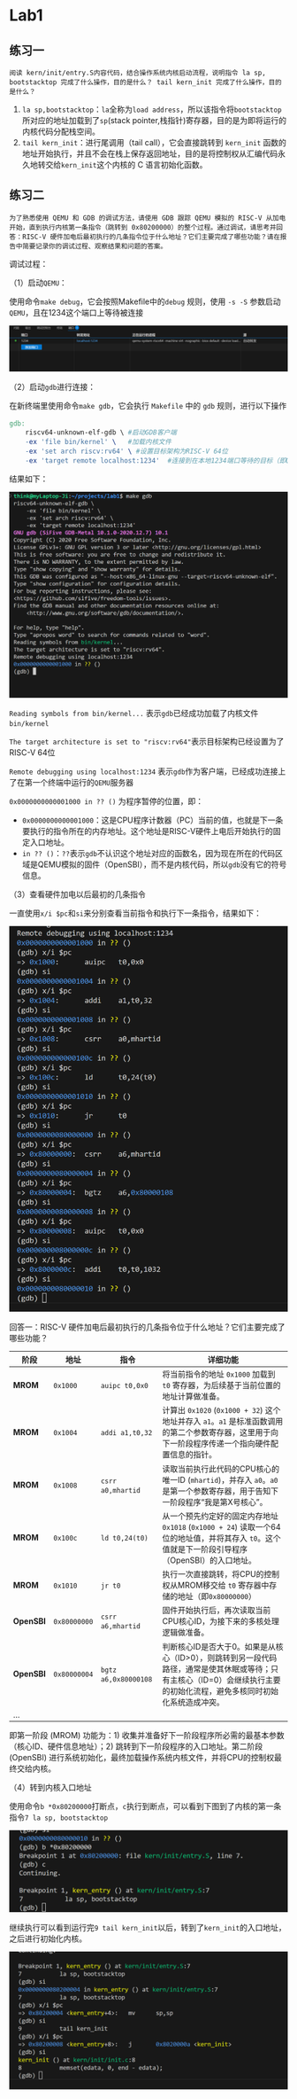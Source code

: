 # Lab1

## 练习一

```
阅读 kern/init/entry.S内容代码，结合操作系统内核启动流程，说明指令 la sp, bootstacktop 完成了什么操作，目的是什么？ tail kern_init 完成了什么操作，目的是什么？
```



1. `la sp,bootstacktop`：`la`全称为`load address`，所以该指令将`bootstacktop`所对应的地址加载到了`sp`(stack pointer,栈指针)寄存器，目的是为即将运行的内核代码分配栈空间。
2. `tail kern_init`：进行尾调用（tail call），它会直接跳转到 `kern_init` 函数的地址开始执行，并且不会在栈上保存返回地址，目的是将控制权从汇编代码永久地转交给`kern_init`这个内核的 C 语言初始化函数。

## 练习二

```
为了熟悉使用 QEMU 和 GDB 的调试方法，请使用 GDB 跟踪 QEMU 模拟的 RISC-V 从加电开始，直到执行内核第一条指令（跳转到 0x80200000）的整个过程。通过调试，请思考并回答：RISC-V 硬件加电后最初执行的几条指令位于什么地址？它们主要完成了哪些功能？请在报告中简要记录你的调试过程、观察结果和问题的答案。
```

调试过程：

（1）启动`QEMU`：

使用命令`make debug`，它会按照Makefile中的`debug` 规则，使用 `-s -S` 参数启动 `QEMU`，且在1234这个端口上等待被连接

![7d43030eaa32ec38474b3cdfc7251b8e](./Lab1.assets/7d43030eaa32ec38474b3cdfc7251b8e.png)

（2）启动`gdb`进行连接：

在新终端里使用命令`make gdb`，它会执行 `Makefile` 中的 `gdb` 规则，进行以下操作

```makefile
gdb:
	riscv64-unknown-elf-gdb \ #启动GDB客户端
    -ex 'file bin/kernel' \   #加载内核文件
    -ex 'set arch riscv:rv64' \ #设置目标架构为RISC-V 64位
    -ex 'target remote localhost:1234'  #连接到在本地1234端口等待的目标（即QEMU）
```

结果如下：

![5a59774e5920e3e133754a57e975839c](./Lab1.assets/5a59774e5920e3e133754a57e975839c.png)

`Reading symbols from bin/kernel...` 表示`gdb`已经成功加载了内核文件 `bin/kernel`

`The target architecture is set to "riscv:rv64"`表示目标架构已经设置为了RISC-V 64位

`Remote debugging using localhost:1234` 表示`gdb`作为客户端，已经成功连接上了在第一个终端中运行的`QEMU`服务器

`0x0000000000001000 in ?? ()` 为程序暂停的位置，即：

- `0x0000000000001000`：这是CPU程序计数器（PC）当前的值，也就是下一条要执行的指令所在的内存地址。这个地址是RISC-V硬件上电后开始执行的固定入口地址。
- `in ?? ()`：`??`表示`gdb`不认识这个地址对应的函数名，因为现在所在的代码区域是QEMU模拟的固件（OpenSBI），而不是内核代码，所以`gdb`没有它的符号信息。

（3）查看硬件加电以后最初的几条指令

一直使用`x/i $pc`和`si`来分别查看当前指令和执行下一条指令，结果如下：

![e78976b83707e134e2274291bc01f7a0](./Lab1.assets/e78976b83707e134e2274291bc01f7a0.png)

回答一：RISC-V 硬件加电后最初执行的几条指令位于什么地址？它们主要完成了哪些功能？

| 阶段        | 地址         | 指令                 | 详细功能                                                     |
| ----------- | ------------ | -------------------- | ------------------------------------------------------------ |
| **MROM**    | `0x1000`     | `auipc t0,0x0`       | 将当前指令的地址 `0x1000` 加载到 `t0` 寄存器，为后续基于当前位置的地址计算做准备。 |
| **MROM**    | `0x1004`     | `addi a1,t0,32`      | 计算出 `0x1020` (`0x1000 + 32`) 这个地址并存入 `a1`。`a1` 是标准函数调用的第二个参数寄存器，这里用于向下一阶段程序传递一个指向硬件配置信息的指针。 |
| **MROM**    | `0x1008`     | `csrr a0,mhartid`    | 读取当前执行此代码的CPU核心的唯一ID (`mhartid`)，并存入 `a0`。`a0` 是第一个参数寄存器，用于告知下一阶段程序“我是第X号核心”。 |
| **MROM**    | `0x100c`     | `ld t0,24(t0)`       | 从一个预先约定好的固定内存地址 `0x1018` (`0x1000 + 24`) 读取一个64位的地址值，并将其存入 `t0`。这个值就是下一阶段引导程序（OpenSBI）的入口地址。 |
| **MROM**    | `0x1010`     | `jr t0`              | 执行一次直接跳转，将CPU的控制权从MROM移交给 `t0` 寄存器中存储的地址（即`0x80000000`） |
| **OpenSBI** | `0x80000000` | `csrr a6,mhartid`    | 固件开始执行后，再次读取当前CPU核心ID，为接下来的多核处理逻辑做准备。 |
| **OpenSBI** | `0x80000004` | `bgtz a6,0x80000108` | 判断核心ID是否大于0。如果是从核心（ID>0），则跳转到另一段代码路径，通常是使其休眠或等待；只有主核心（ID=0）会继续执行主要的初始化流程，避免多核同时初始化系统造成冲突。 |
| …           |              |                      |                                                              |

即第一阶段 (MROM) 功能为：1) 收集并准备好下一阶段程序所必需的最基本参数（核心ID、硬件信息地址）；2) 跳转到下一阶段程序的入口地址。第二阶段 (OpenSBI) 进行系统初始化，最终加载操作系统内核文件，并将CPU的控制权最终交给内核。

（4）转到内核入口地址

使用命令`b *0x80200000`打断点，`c`执行到断点，可以看到下图到了内核的第一条指令`7 la sp, bootstacktop`

![95258791f526f898a8c7489f4acb1ea0](./Lab1.assets/95258791f526f898a8c7489f4acb1ea0.png)

继续执行可以看到运行完`9 tail kern_init`以后，转到了`kern_init`的入口地址，之后进行初始化内核。

![f10116b038edca06560717120cfaf61c](./Lab1.assets/f10116b038edca06560717120cfaf61c.png)